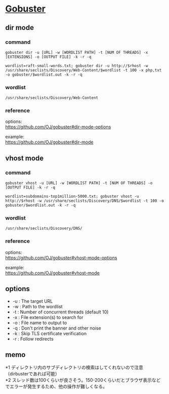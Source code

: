# [Gobuster](https://github.com/OJ/gobuster)

## dir mode
### command
```
gobuster dir -u [URL] -w [WORDLIST PATH] -t [NUM OF THREADS] -x [EXTENSIONS] -o [OUTPUT FILE] -k -r -q
```
```
wordlist=raft-small-words.txt; gobuster dir -u http://$rhost -w /usr/share/seclists/Discovery/Web-Content/$wordlist -t 100 -x php,txt -o gobuster/$wordlist.out -k -r -q
```

### wordlist
```
/usr/share/seclists/Discovery/Web-Content
```

### reference
options:  
https://github.com/OJ/gobuster#dir-mode-options

example:  
https://github.com/OJ/gobuster#dir-mode


## vhost mode
### command
```
gobuster vhost -u [URL] -w [WORDLIST PATH] -t [NUM OF THREADS] -o [OUTPUT FILE] -k -r -q
```
```
wordlist=subdomains-top1million-5000.txt; gobuster vhost -u http://$rhost -w /usr/share/seclists/Discovery/DNS/$wordlist -t 100 -o gobuster/$wordlist.out -k -r -q
```

### wordlist
```
/usr/share/seclists/Discovery/DNS/
```

### reference
options:  
https://github.com/OJ/gobuster#vhost-mode-options

example:  
https://github.com/OJ/gobuster#vhost-mode

## options
- -u : The target URL
- -w : Path to the wordlist
- -t : Number of concurrent threads (default 10)
- -x : File extension(s) to search for
- -o : File name to output to
- -q : Don't print the banner and other noise
- -k : Skip TLS certificate verification
- -r : Follow redirects 

## memo
*1 ディレクトリ内のサブディレクトリの検索はしてくれないので注意（dirbusterであれば可能）  
*2 スレッド数は100くらいが良さそう。150-200くらいだとブラウザ表示などでエラーが発生するため、他の操作が難しくなる。
